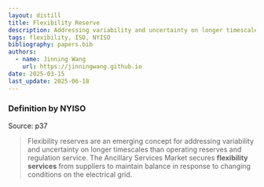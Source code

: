 ```yaml
---
layout: distill
title: Flexibility Reserve
description: Addressing variability and uncertainty on longer timescales than operating reserves and regulation service.
tags: flexibility, ISO, NYISO
bibliography: papers.bib
authors:
  - name: Jinning Wang
    url: https://jinningwang.github.io
date: 2025-03-15
last_update: 2025-06-18
---
```


### Definition by NYISO

Source: <d-cite key="nyiso2024power"></d-cite> p37

> Flexibility reserves are an emerging concept for addressing variability and uncertainty on longer timescales than operating reserves and regulation service. The Ancillary Services Market secures **flexibility services** from suppliers to maintain balance in response to changing conditions on the electrical grid.
